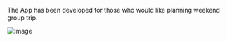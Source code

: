 The App has been developed for those who would like planning weekend group trip.

![image](https://user-images.githubusercontent.com/81377046/176748979-1f7809e8-5a89-44b5-a656-8bb884cfc01a.png)









